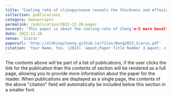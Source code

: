 ```yaml
---
title: "Cooling rate of clinopyroxene reveals the thickness and effusion volume of Chang'E-5 basaltic flow units"
collection: publications
category: manuscripts
permalink: /publication/2022-12-20-paper
excerpt: 'This paper is about the cooling rate of Chang'e-5 mare basalts.'
date: 2022-12-20
venue: 'Icarus'
paperurl: 'http://oldkingzlwang.github.io/files/Wang2023_Icarus.pdf'
citation: 'Your Name, You. (2015). &quot;Paper Title Number 3.&quot; <i>Journal 1</i>. 1(3).'
---
```


The contents above will be part of a list of publications, if the user clicks the link for the publication than the contents of section will be rendered as a full page, allowing you to provide more information about the paper for the reader. When publications are displayed as a single page, the contents of the above "citation" field will automatically be included below this section in a smaller font.